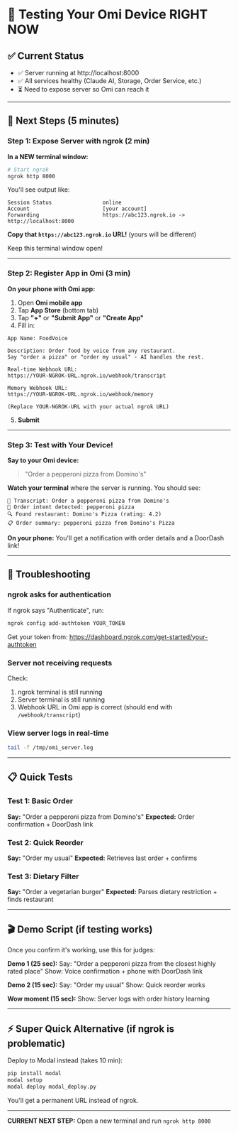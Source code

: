 # 🎤 Testing Your Omi Device RIGHT NOW

## ✅ Current Status
- ✅ Server running at http://localhost:8000
- ✅ All services healthy (Claude AI, Storage, Order Service, etc.)
- ⏳ Need to expose server so Omi can reach it

---

## 🚀 Next Steps (5 minutes)

### Step 1: Expose Server with ngrok (2 min)

**In a NEW terminal window:**

```bash
# Start ngrok
ngrok http 8000
```

You'll see output like:
```
Session Status                online
Account                       [your account]
Forwarding                    https://abc123.ngrok.io -> http://localhost:8000
```

**Copy that `https://abc123.ngrok.io` URL!** (yours will be different)

Keep this terminal window open!

---

### Step 2: Register App in Omi (3 min)

**On your phone with Omi app:**

1. Open **Omi mobile app**
2. Tap **App Store** (bottom tab)
3. Tap **"+"** or **"Submit App"** or **"Create App"**
4. Fill in:

```
App Name: FoodVoice

Description: Order food by voice from any restaurant.
Say "order a pizza" or "order my usual" - AI handles the rest.

Real-time Webhook URL:
https://YOUR-NGROK-URL.ngrok.io/webhook/transcript

Memory Webhook URL:
https://YOUR-NGROK-URL.ngrok.io/webhook/memory

(Replace YOUR-NGROK-URL with your actual ngrok URL)
```

5. **Submit**

---

### Step 3: Test with Your Device!

**Say to your Omi device:**

> "Order a pepperoni pizza from Domino's"

**Watch your terminal** where the server is running. You should see:
```
📝 Transcript: Order a pepperoni pizza from Domino's
🍕 Order intent detected: pepperoni pizza
🔍 Found restaurant: Domino's Pizza (rating: 4.2)
📋 Order summary: pepperoni pizza from Domino's Pizza
```

**On your phone:** You'll get a notification with order details and a DoorDash link!

---

## 🐛 Troubleshooting

### ngrok asks for authentication
If ngrok says "Authenticate", run:
```bash
ngrok config add-authtoken YOUR_TOKEN
```

Get your token from: https://dashboard.ngrok.com/get-started/your-authtoken

### Server not receiving requests
Check:
1. ngrok terminal is still running
2. Server terminal is still running
3. Webhook URL in Omi app is correct (should end with `/webhook/transcript`)

### View server logs in real-time
```bash
tail -f /tmp/omi_server.log
```

---

## 📋 Quick Tests

### Test 1: Basic Order
**Say:** "Order a pepperoni pizza from Domino's"
**Expected:** Order confirmation + DoorDash link

### Test 2: Quick Reorder
**Say:** "Order my usual"
**Expected:** Retrieves last order + confirms

### Test 3: Dietary Filter
**Say:** "Order a vegetarian burger"
**Expected:** Parses dietary restriction + finds restaurant

---

## 🎬 Demo Script (if testing works)

Once you confirm it's working, use this for judges:

**Demo 1 (25 sec):**
Say: "Order a pepperoni pizza from the closest highly rated place"
Show: Voice confirmation + phone with DoorDash link

**Demo 2 (15 sec):**
Say: "Order my usual"
Show: Quick reorder works

**Wow moment (15 sec):**
Show: Server logs with order history learning

---

## ⚡ Super Quick Alternative (if ngrok is problematic)

Deploy to Modal instead (takes 10 min):

```bash
pip install modal
modal setup
modal deploy modal_deploy.py
```

You'll get a permanent URL instead of ngrok.

---

**CURRENT NEXT STEP:** Open a new terminal and run `ngrok http 8000`
